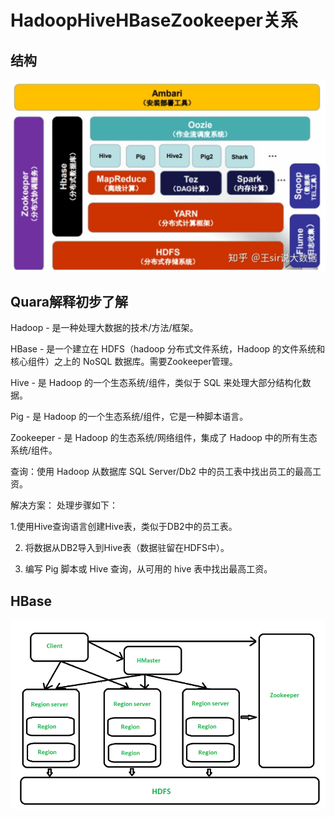 # HadoopHiveHBaseZookeeper关系

## 结构
![Hadoop系统几个结构关系](_attachments/old/Hadoop系统几个结构关系.png)

## Quara解释初步了解
Hadoop - 是一种处理大数据的技术/方法/框架。

HBase - 是一个建立在 HDFS（hadoop 分布式文件系统，Hadoop 的文件系统和核心组件）之上的 NoSQL 数据库。需要Zookeeper管理。

Hive - 是 Hadoop 的一个生态系统/组件，类似于 SQL 来处理大部分结构化数据。

Pig - 是 Hadoop 的一个生态系统/组件，它是一种脚本语言。

Zookeeper - 是 Hadoop 的生态系统/网络组件，集成了 Hadoop 中的所有生态系统/组件。

查询：使用 Hadoop 从数据库 SQL Server/Db2 中的员工表中找出员工的最高工资。

解决方案： 处理步骤如下：

1.使用Hive查询语言创建Hive表，类似于DB2中的员工表。

2. 将数据从DB2导入到Hive表（数据驻留在HDFS中）。

3. 编写 Pig 脚本或 Hive 查询，从可用的 hive 表中找出最高工资。

## HBase
![hbase](_attachments/old/hbase.png)